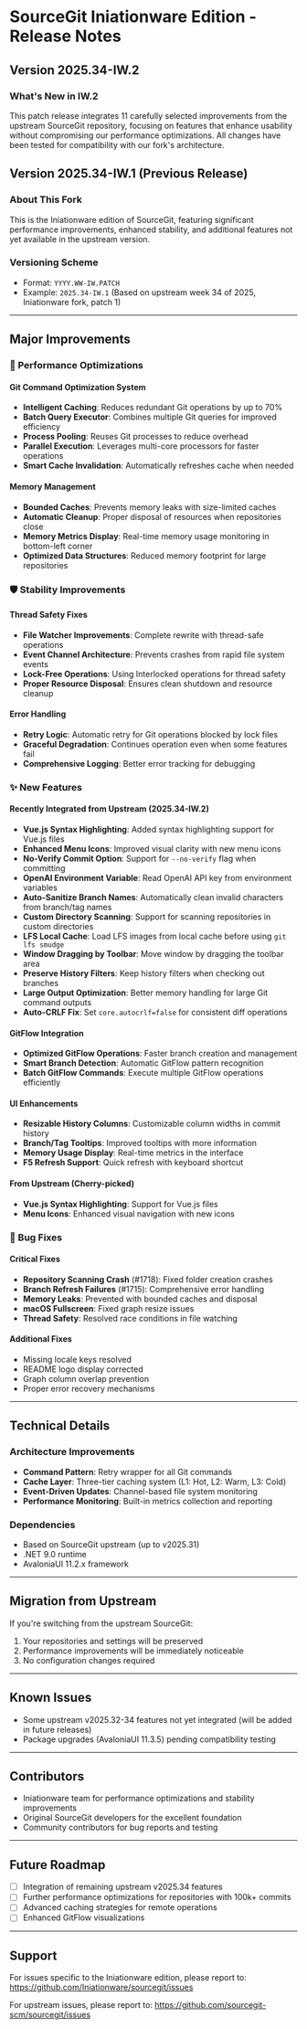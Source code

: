 # SourceGit Iniationware Edition - Release Notes

## Version 2025.34-IW.2

### What's New in IW.2
This patch release integrates 11 carefully selected improvements from the upstream SourceGit repository, focusing on features that enhance usability without compromising our performance optimizations. All changes have been tested for compatibility with our fork's architecture.

## Version 2025.34-IW.1 (Previous Release)

### About This Fork
This is the Iniationware edition of SourceGit, featuring significant performance improvements, enhanced stability, and additional features not yet available in the upstream version.

### Versioning Scheme
- Format: `YYYY.WW-IW.PATCH`
- Example: `2025.34-IW.1` (Based on upstream week 34 of 2025, Iniationware fork, patch 1)

---

## Major Improvements

### 🚀 Performance Optimizations

#### Git Command Optimization System
- **Intelligent Caching**: Reduces redundant Git operations by up to 70%
- **Batch Query Executor**: Combines multiple Git queries for improved efficiency
- **Process Pooling**: Reuses Git processes to reduce overhead
- **Parallel Execution**: Leverages multi-core processors for faster operations
- **Smart Cache Invalidation**: Automatically refreshes cache when needed

#### Memory Management
- **Bounded Caches**: Prevents memory leaks with size-limited caches
- **Automatic Cleanup**: Proper disposal of resources when repositories close
- **Memory Metrics Display**: Real-time memory usage monitoring in bottom-left corner
- **Optimized Data Structures**: Reduced memory footprint for large repositories

### 🛡️ Stability Improvements

#### Thread Safety Fixes
- **File Watcher Improvements**: Complete rewrite with thread-safe operations
- **Event Channel Architecture**: Prevents crashes from rapid file system events
- **Lock-Free Operations**: Using Interlocked operations for thread safety
- **Proper Resource Disposal**: Ensures clean shutdown and resource cleanup

#### Error Handling
- **Retry Logic**: Automatic retry for Git operations blocked by lock files
- **Graceful Degradation**: Continues operation even when some features fail
- **Comprehensive Logging**: Better error tracking for debugging

### ✨ New Features

#### Recently Integrated from Upstream (2025.34-IW.2)
- **Vue.js Syntax Highlighting**: Added syntax highlighting support for Vue.js files
- **Enhanced Menu Icons**: Improved visual clarity with new menu icons
- **No-Verify Commit Option**: Support for `--no-verify` flag when committing
- **OpenAI Environment Variable**: Read OpenAI API key from environment variables
- **Auto-Sanitize Branch Names**: Automatically clean invalid characters from branch/tag names
- **Custom Directory Scanning**: Support for scanning repositories in custom directories
- **LFS Local Cache**: Load LFS images from local cache before using `git lfs smudge`
- **Window Dragging by Toolbar**: Move window by dragging the toolbar area
- **Preserve History Filters**: Keep history filters when checking out branches
- **Large Output Optimization**: Better memory handling for large Git command outputs
- **Auto-CRLF Fix**: Set `core.autocrlf=false` for consistent diff operations

#### GitFlow Integration
- **Optimized GitFlow Operations**: Faster branch creation and management
- **Smart Branch Detection**: Automatic GitFlow pattern recognition
- **Batch GitFlow Commands**: Execute multiple GitFlow operations efficiently

#### UI Enhancements
- **Resizable History Columns**: Customizable column widths in commit history
- **Branch/Tag Tooltips**: Improved tooltips with more information
- **Memory Usage Display**: Real-time metrics in the interface
- **F5 Refresh Support**: Quick refresh with keyboard shortcut

#### From Upstream (Cherry-picked)
- **Vue.js Syntax Highlighting**: Support for Vue.js files
- **Menu Icons**: Enhanced visual navigation with new icons

### 🐛 Bug Fixes

#### Critical Fixes
- **Repository Scanning Crash** (#1718): Fixed folder creation crashes
- **Branch Refresh Failures** (#1715): Comprehensive error handling
- **Memory Leaks**: Prevented with bounded caches and disposal
- **macOS Fullscreen**: Fixed graph resize issues
- **Thread Safety**: Resolved race conditions in file watching

#### Additional Fixes
- Missing locale keys resolved
- README logo display corrected
- Graph column overlap prevention
- Proper error recovery mechanisms

---

## Technical Details

### Architecture Improvements
- **Command Pattern**: Retry wrapper for all Git commands
- **Cache Layer**: Three-tier caching system (L1: Hot, L2: Warm, L3: Cold)
- **Event-Driven Updates**: Channel-based file system monitoring
- **Performance Monitoring**: Built-in metrics collection and reporting

### Dependencies
- Based on SourceGit upstream (up to v2025.31)
- .NET 9.0 runtime
- AvaloniaUI 11.2.x framework

---

## Migration from Upstream

If you're switching from the upstream SourceGit:
1. Your repositories and settings will be preserved
2. Performance improvements will be immediately noticeable
3. No configuration changes required

---

## Known Issues
- Some upstream v2025.32-34 features not yet integrated (will be added in future releases)
- Package upgrades (AvaloniaUI 11.3.5) pending compatibility testing

---

## Contributors
- Iniationware team for performance optimizations and stability improvements
- Original SourceGit developers for the excellent foundation
- Community contributors for bug reports and testing

---

## Future Roadmap
- [ ] Integration of remaining upstream v2025.34 features
- [ ] Further performance optimizations for repositories with 100k+ commits
- [ ] Advanced caching strategies for remote operations
- [ ] Enhanced GitFlow visualizations

---

## Support
For issues specific to the Iniationware edition, please report to:
https://github.com/Iniationware/sourcegit/issues

For upstream issues, please report to:
https://github.com/sourcegit-scm/sourcegit/issues